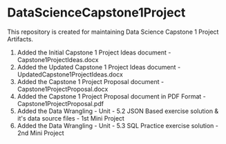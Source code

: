 # DataScienceCapstone1Project
This repository is created for maintaining Data Science Capstone 1 Project Artifacts.

1. Added the Initial Capstone 1 Project Ideas document - Capstone1ProjectIdeas.docx
2. Added the Updated Capstone 1 Project Ideas document - UpdatedCapstone1ProjectIdeas.docx
3. Added the Capstone 1 Project Proposal document - Capstone1ProjectProposal.docx
4. Added the Capstone 1 Project Proposal document in PDF Format - Capstone1ProjectProposal.pdf
5. Added the Data Wrangling - Unit - 5.2 JSON Based exercise solution & it's data source files - 1st Mini Project
6. Added the Data Wrangling - Unit - 5.3 SQL Practice exercise solution - 2nd Mini Project
